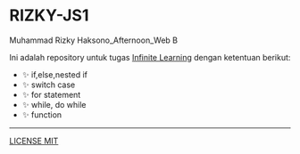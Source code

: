 # RIZKY-JS1

Muhammad Rizky Haksono_Afternoon_Web B

Ini adalah repository untuk tugas [Infinite Learning](https://www.infinitelearning.id/) dengan ketentuan berikut:

- ✨ if,else,nested if
- ✨ switch case
- ✨ for statement
- ✨ while, do while
- ✨ function

---

[LICENSE MIT](https://github.com/rizkyhaksono/RIZKY-JS1/blob/main/LICENSE)
